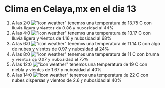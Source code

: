 # Clima en Celaya,mx en el dia 13

1. A las 2:0 !["icon weather"](http://openweathermap.org/img/w/10n.png) tenemos una temperatura de 13.75 C con lluvia ligera y  vientos de 0.86 y nubosidad al 44%
1. A las 4:0 !["icon weather"](http://openweathermap.org/img/w/10n.png) tenemos una temperatura de 13.17 C con lluvia ligera y  vientos de 1.16 y nubosidad al 68%
1. A las 6:0 !["icon weather"](http://openweathermap.org/img/w/02n.png) tenemos una temperatura de 11.14 C con algo de nubes y  vientos de 0.97 y nubosidad al 24%
1. A las 8:0 !["icon weather"](http://openweathermap.org/img/w/50n.png) tenemos una temperatura de 11 C con bruma y  vientos de 0.97 y nubosidad al 75%
1. A las 12:0 !["icon weather"](http://openweathermap.org/img/w/50d.png) tenemos una temperatura de 19 C con niebla y  vientos de 1.67 y nubosidad al 40%
1. A las 14:0 !["icon weather"](http://openweathermap.org/img/w/03d.png) tenemos una temperatura de 22 C con nubes dispersas y  vientos de 2.6 y nubosidad al 40%
